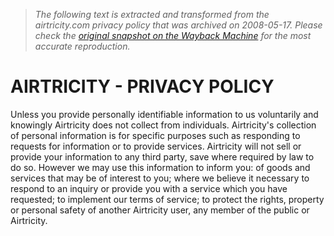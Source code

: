 > *The following text is extracted and transformed from the airtricity.com privacy policy that was archived on 2008-05-17. Please check the [original snapshot on the Wayback Machine](https://web.archive.org/web/20080517042139id_/http%3A//www.airtricity.com/international/privacy_policy) for the most accurate reproduction.*

# AIRTRICITY - PRIVACY POLICY

Unless you provide personally identifiable information to us voluntarily and knowingly Airtricity does not collect from individuals. Airtricity's collection of personal information is for specific purposes such as responding to requests for information or to provide services. Airtricity will not sell or provide your information to any third party, save where required by law to do so. However we may use this information to inform you: of goods and services that may be of interest to you; where we believe it necessary to respond to an inquiry or provide you with a service which you have requested; to implement our terms of service; to protect the rights, property or personal safety of another Airtricity user, any member of the public or Airtricity.
